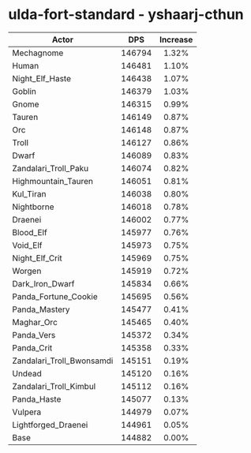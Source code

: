 # ulda-fort-standard - yshaarj-cthun
| Actor | DPS | Increase |
|---|:---:|:---:|
|Mechagnome|146794|1.32%|
|Human|146481|1.10%|
|Night_Elf_Haste|146438|1.07%|
|Goblin|146379|1.03%|
|Gnome|146315|0.99%|
|Tauren|146149|0.87%|
|Orc|146148|0.87%|
|Troll|146127|0.86%|
|Dwarf|146089|0.83%|
|Zandalari_Troll_Paku|146074|0.82%|
|Highmountain_Tauren|146051|0.81%|
|Kul_Tiran|146038|0.80%|
|Nightborne|146018|0.78%|
|Draenei|146002|0.77%|
|Blood_Elf|145977|0.76%|
|Void_Elf|145973|0.75%|
|Night_Elf_Crit|145969|0.75%|
|Worgen|145919|0.72%|
|Dark_Iron_Dwarf|145834|0.66%|
|Panda_Fortune_Cookie|145695|0.56%|
|Panda_Mastery|145477|0.41%|
|Maghar_Orc|145465|0.40%|
|Panda_Vers|145372|0.34%|
|Panda_Crit|145358|0.33%|
|Zandalari_Troll_Bwonsamdi|145151|0.19%|
|Undead|145120|0.16%|
|Zandalari_Troll_Kimbul|145112|0.16%|
|Panda_Haste|145077|0.13%|
|Vulpera|144979|0.07%|
|Lightforged_Draenei|144961|0.05%|
|Base|144882|0.00%|
